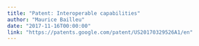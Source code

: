 ```yaml
---
title: "Patent: Interoperable capabilities"
author: "Maurice Bailleu"
date: "2017-11-16T00:00:00"
link: "https://patents.google.com/patent/US20170329526A1/en"
---
```

